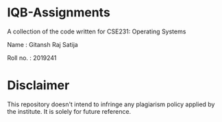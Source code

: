 # IQB-Assignments
A collection of the code written for CSE231: Operating Systems

Name : Gitansh Raj Satija

Roll no. : 2019241

# Disclaimer
This repository doesn't intend to infringe any plagiarism policy applied by the institute. It is solely for future reference.

